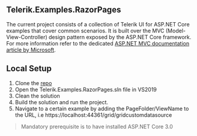 ## Telerik.Examples.RazorPages

The current project consists of a collection of Telerik UI for ASP.NET Core examples that cover common scenarios. It is built over the MVC (Model-View-Controller) design pattern exposed by the ASP.NET Core framework. For more information refer to the dedicated [ASP.NET MVC documentation article by Microsoft](https://dotnet.microsoft.com/apps/aspnet/mvc). 

## Local Setup

1. Clone the [repo](https://github.com/telerik/ui-for-aspnet-core-examples)
2. Open the Telerik.Examples.RazorPages.sln file in VS2019 
3. Clean the solution
4. Build the solution and run the project.
5. Navigate to a certain example by adding the PageFolder/ViewName to the URL, i.e https://localhost:44361/grid/gridcustomdatasource

> Mandatory prerequisite is to have installed ASP.NET Core 3.0